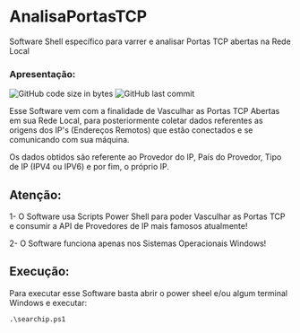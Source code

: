 # AnalisaPortasTCP
Software Shell específico para varrer e analisar Portas TCP abertas na Rede Local

### Apresentação:
![GitHub code size in bytes](https://img.shields.io/github/languages/code-size/ViniciusBarnabe2019/AnalisaPortasTCP?label=Tamanho%20do%20Repositorio)
![GitHub last commit](https://img.shields.io/github/last-commit/ViniciusBarnabe2019/AnalisaPortasTCP?label=%C3%9Altimo%20Commit%20)

Esse Software vem com a finalidade de Vasculhar as Portas TCP Abertas em sua Rede Local, para posteriormente coletar dados referentes as origens dos IP's (Endereços Remotos) que estão conectados e se comunicando com sua máquina.

Os dados obtidos são referente ao Provedor do IP, País do Provedor, Tipo de IP (IPV4 ou IPV6) e por fim, o próprio IP.

## Atenção:
1- O Software usa Scripts Power Shell para poder Vasculhar as Portas TCP e consumir a API de Provedores de IP mais famosos atualmente!

2- O Software funciona apenas nos Sistemas Operacionais Windows!

## Execução:
Para executar esse Software basta abrir o power sheel e/ou algum terminal Windows e executar:

```
.\searchip.ps1
```
